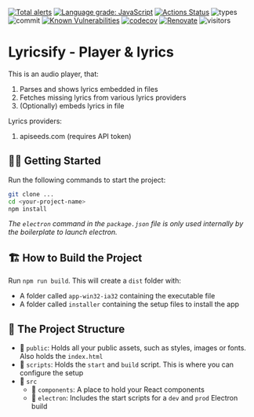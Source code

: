 [![Total alerts](https://img.shields.io/lgtm/alerts/g/yoavain/lyricsify.svg?logo=lgtm&logoWidth=18)](https://lgtm.com/projects/g/yoavain/lyricsify/alerts/)
[![Language grade: JavaScript](https://img.shields.io/lgtm/grade/javascript/g/yoavain/lyricsify.svg?logo=lgtm&logoWidth=18)](https://lgtm.com/projects/g/yoavain/lyricsify/context:javascript)
[![Actions Status](https://github.com/yoavain/lyricsify/workflows/Node%20CI/badge.svg)](https://github.com/yoavain/lyricsify/actions)
![types](https://img.shields.io/npm/types/typescript.svg)
![commit](https://img.shields.io/github/last-commit/yoavain/lyricsify.svg)
[![Known Vulnerabilities](https://snyk.io//test/github/yoavain/lyricsify/badge.svg?targetFile=package.json)](https://snyk.io//test/github/yoavain/lyricsify?targetFile=package.json)
[![codecov](https://codecov.io/gh/yoavain/lyricsify/branch/main/graph/badge.svg)](https://codecov.io/gh/yoavain/lyricsify)
[![Renovate](https://img.shields.io/badge/renovate-enabled-brightgreen.svg)](https://renovatebot.com)
![visitors](https://visitor-badge.glitch.me/badge?page_id=yoavain.lyricsify)
# Lyricsify -  Player & lyrics

This is an audio player, that:
1. Parses and shows lyrics embedded in files
2. Fetches missing lyrics from various lyrics providers
3. (Optionally) embeds lyrics in file

Lyrics providers:
1. apiseeds.com (requires API token)

## 🏃‍♂️ Getting Started

Run the following commands to start the project:
```bash
git clone ...
cd <your-project-name>
npm install
```

*The `electron` command in the `package.json` file is only used internally by the boilerplate to launch electron.*

## 🏗️ How to Build the Project

Run `npm run build`. This will create a `dist` folder with:

- A folder called `app-win32-ia32` containing the executable file
- A folder called `installer` containing the setup files to install the app

## 🌳 The Project Structure

- 📁 `public`: Holds all your public assets, such as styles, images or fonts. Also holds the `index.html`
- 📁 `scripts`: Holds the `start` and `build` script. This is where you can configure the setup
- 📂 `src`
    - 📁 `components`: A place to hold your React components
    - 📁 `electron`: Includes the start scripts for a `dev` and `prod` Electron build

  
